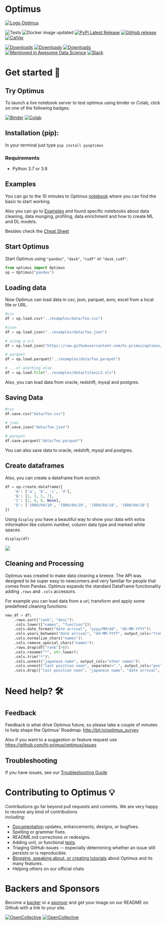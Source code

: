 # Optimus

[![Logo Optimus](https://raw.githubusercontent.com/hi-primus/optimus/develop-21.8/images/optimus-logo.png)](https://hi-optimus.com)

![Tests](https://github.com/hi-primus/optimus/actions/workflows/main.yml/badge.svg)
![![Docker image updated](https://hub.docker.com/r/hiprimus/optimus)](https://github.com/hi-primus/optimus/actions/workflows/docker.yml/badge.svg)
[![PyPI Latest Release](https://img.shields.io/pypi/v/pyoptimus.svg)](https://pypi.org/project/pyoptimus/) 
[![GitHub release](https://img.shields.io/github/release/hi-primus/optimus.svg?include_prereleases)](https://github.com/hi-primus/optimus/releases)
[![CalVer](https://img.shields.io/badge/calver-YY.MM.MICRO-22bfda.svg)](http://calver.org)

[![Downloads](https://pepy.tech/badge/pyoptimus)](https://pepy.tech/project/pyoptimus)
[![Downloads](https://pepy.tech/badge/pyoptimus/month)](https://pepy.tech/project/pyoptimus/month)
[![Downloads](https://pepy.tech/badge/pyoptimus/week)](https://pepy.tech/project/pyoptimus/week)
[![Mentioned in Awesome Data Science](https://awesome.re/mentioned-badge.svg)](https://github.com/bulutyazilim/awesome-datascience) 
[![Slack](https://img.shields.io/badge/chat-slack-red.svg?logo=slack&color=36c5f0)](https://communityinviter.com/apps/hi-bumblebee/welcome)

# Get started 🏃

## Try Optimus

To launch a live notebook server to test optimus using binder or Colab, click on one of the following badges:

[![Binder](https://mybinder.org/badge_logo.svg)](https://mybinder.org/v2/gh/hi-primus/optimus/develop-21.8)
[![Colab](https://img.shields.io/badge/launch-colab-yellow.svg?logo=googlecolab&color=e6a210)](https://colab.research.google.com/github/hi-primus/optimus/blob/master/examples/10_min_to_optimus.ipynb)

## Installation (pip): 
 
In your terminal just type  ```pip install pyoptimus```

### Requirements
* Python 3.7 or 3.8

## Examples

You can go to the 10 minutes to Optimus [notebook](https://github.com/hi-primus/optimus/blob/develop-21.8/examples/10_min_to_optimus.ipynb) where you can find the basic to start working.

Also you can go to [Examples](https://github.com/hi-primus/optimus/tree/develop-21.8/examples/examples.md) and found specific notebooks about data cleaning, data munging, profiling, data enrichment and how to create ML and DL models.

Besides check the [Cheat Sheet](https://htmlpreview.github.io/?https://github.com/hi-primus/optimus/blob/develop-21.8/docs/cheatsheet/optimus_cheat_sheet.html)

## Start Optimus

Start Optimus using ```"pandas"```, ```"dask"```, ```"cudf"``` or ```"dask_cudf"```.

```python
from optimus import Optimus
op = Optimus("pandas")
```

## Loading data

Now Optimus can load data in csv, json, parquet, avro, excel from a local file or URL.

```python
#csv
df = op.load.csv("../examples/data/foo.csv")

#json
df = op.load.json("../examples/data/foo.json")

# using a url
df = op.load.json("https://raw.githubusercontent.com/hi-primus/optimus/develop-21.8/examples/data/foo.json")

# parquet
df = op.load.parquet("../examples/data/foo.parquet")

# ...or anything else
df = op.load.file("../examples/data/titanic3.xls")
```

Also, you can load data from oracle, redshift, mysql and postgres.

## Saving Data

```python
#csv
df.save.csv("data/foo.csv")

# json
df.save.json("data/foo.json")

# parquet
df.save.parquet("data/foo.parquet")
```

You can also save data to oracle, redshift, mysql and postgres.

## Create dataframes

Also, you can create a dataframe from scratch
```python
df = op.create.dataframe({
    'A': ['a', 'b', 'c', 'd'],
    'B': [1, 3, 5, 7],
    'C': [2, 4, 6, None],
    'D': ['1980/04/10', '1980/04/10', '1980/04/10', '1980/04/10']
})
```

Using `display` you have a beautiful way to show your data with extra information like column number, column data type and marked white spaces.

```python
display(df)
```
![](https://github.com/hi-primus/optimus/tree/develop-21.8/readme/images/table.png)

## Cleaning and Processing
 
Optimus was created to make data cleaning a breeze. The API was designed to be super easy to newcomers and very familiar for people that comes from Pandas.
Optimus expands the standard DataFrame functionality adding `.rows` and `.cols` accessors.

For example you can load data from a url, transform and apply some predefined cleaning functions:

```python
new_df = df\
    .rows.sort("rank", "desc")\
    .cols.lower(["names", "function"])\
    .cols.date_format("date arrival", "yyyy/MM/dd", "dd-MM-YYYY")\
    .cols.years_between("date arrival", "dd-MM-YYYY", output_cols="from arrival")\
    .cols.normalize_chars("names")\
    .cols.remove_special_chars("names")\
    .rows.drop(df["rank"]>8)\
    .cols.rename("*", str.lower)\
    .cols.trim("*")\
    .cols.unnest("japanese name", output_cols="other names")\
    .cols.unnest("last position seen", separator=",", output_cols="pos")\
    .cols.drop(["last position seen", "japanese name", "date arrival", "cybertronian", "nulltype"])
```

# Need help? 🛠️

## Feedback

Feedback is what drive Optimus future, so please take a couple of minutes to help shape the Optimus' Roadmap:  http://bit.ly/optimus_survey 

Also if you want to a suggestion or feature request use https://github.com/hi-primus/optimus/issues

## Troubleshooting

If you have issues, see our [Troubleshooting Guide](https://github.com/hi-primus/optimus/tree/develop-21.8/troubleshooting.md)

# Contributing to Optimus 💡

Contributions go far beyond pull requests and commits. We are very happy to receive any kind of contributions  
including: 
 
* [Documentation](https://github.com/hi-primus/optimus/tree/develop-21.8/docs/source) updates, enhancements, designs, or   bugfixes. 
* Spelling or grammar fixes. 
* README.md corrections or redesigns. 
* Adding unit, or functional [tests](https://github.com/hi-primus/optimus/tree/develop-21.8/tests)  
* Triaging GitHub issues -- especially determining whether an issue still persists or is reproducible.
* [Blogging, speaking about, or creating tutorials](https://hioptimus.com/category/blog/) about Optimus and its many features. 
* Helping others on our official chats
 
# Backers and Sponsors

Become a [backer](https://opencollective.com/optimus#backer) or a [sponsor](https://opencollective.com/optimus#sponsor) and get your image on our README on Github with a link to your site. 

[![OpenCollective](https://opencollective.com/optimus/backers/badge.svg)](#backers) [![OpenCollective](https://opencollective.com/optimus/sponsors/badge.svg)](#sponsors)
